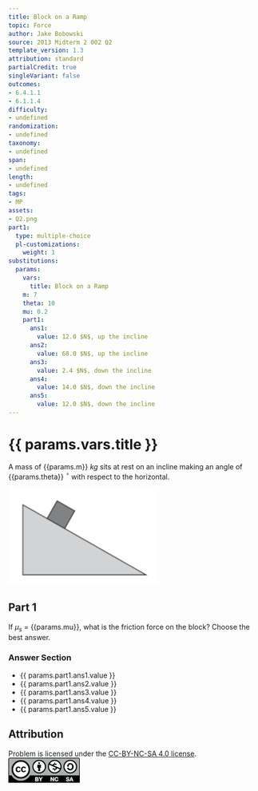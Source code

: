 ```yaml
---
title: Block on a Ramp
topic: Force
author: Jake Bobowski
source: 2013 Midterm 2 002 Q2
template_version: 1.3
attribution: standard
partialCredit: true
singleVariant: false
outcomes:
- 6.4.1.1
- 6.1.1.4
difficulty:
- undefined
randomization:
- undefined
taxonomy:
- undefined
span:
- undefined
length:
- undefined
tags:
- MP
assets:
- Q2.png
part1:
  type: multiple-choice
  pl-customizations:
    weight: 1
substitutions:
  params:
    vars:
      title: Block on a Ramp
    m: 7
    theta: 10
    mu: 0.2
    part1:
      ans1:
        value: 12.0 $N$, up the incline
      ans2:
        value: 68.0 $N$, up the incline
      ans3:
        value: 2.4 $N$, down the incline
      ans4:
        value: 14.0 $N$, down the incline
      ans5:
        value: 12.0 $N$, down the incline
---
```

# {{ params.vars.title }}
A mass of {{params.m}} $kg$ sits at rest on an incline making an angle of {{params.theta}} $^\circ$ with respect to the horizontal.

<img src="Q2.png" width=300 alt = "a block sits on a ramp that makes angle theta with the horizontal">

## Part 1

If $\mu_s$ = {{params.mu}}, what is the friction force on the block?
Choose the best answer.

### Answer Section

- {{ params.part1.ans1.value }}
- {{ params.part1.ans2.value }}
- {{ params.part1.ans3.value }}
- {{ params.part1.ans4.value }}
- {{ params.part1.ans5.value }}

## Attribution

Problem is licensed under the [CC-BY-NC-SA 4.0 license](https://creativecommons.org/licenses/by-nc-sa/4.0/).<br> ![The Creative Commons 4.0 license requiring attribution-BY, non-commercial-NC, and share-alike-SA license.](https://raw.githubusercontent.com/firasm/bits/master/by-nc-sa.png)